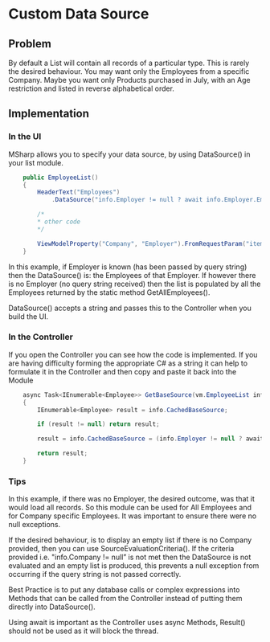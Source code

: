 # Custom Data Source

## Problem

By default a List will contain all records of a particular type. This is rarely the desired behaviour. You may want only the Employees from a specific Company. Maybe you want only Products purchased in July, with an Age restriction and listed in reverse alphabetical order. 

## Implementation

### In the UI

MSharp allows you to specify your data source, by using DataSource() in your list module.

```csharp
    public EmployeeList()
    {
        HeaderText("Employees")
            .DataSource("info.Employer != null ? await info.Employer.Employees.GetList() : await Employee.GetAllEmployees()");

        /*
        * other code
        */

        ViewModelProperty("Company", "Employer").FromRequestParam("item");
    }

```

In this example, if Employer is known (has been passed by query string) then the DataSource() is: the Employees of that Employer. If however there is no Employer (no query string received) then the list is populated by all the Employees returned by the static method GetAllEmployees().

DataSource() accepts a string and passes this to the Controller when you build the UI.

### In the Controller

If you open the Controller you can see how the code is implemented.
If you are having difficulty forming the appropriate C# as a string it can help to formulate it in the Controller and then copy and paste it back into the Module

```csharp
    async Task<IEnumerable<Employee>> GetBaseSource(vm.EmployeeList info)
    {
        IEnumerable<Employee> result = info.CachedBaseSource;

        if (result != null) return result;

        result = info.CachedBaseSource = (info.Employer != null ? await info.Employer.Employees.GetList() : await Employee.GetAllEmployees()).ToList();

        return result;
    }
```

### Tips

In this example, if there was no Employer, the desired outcome, was that it would load all records. So this module can be used for All Employees and for Company specific Employees. It was important to ensure there were no null exceptions.

If the desired behaviour, is to display an empty list if there is no Company provided, then you can use SourceEvaluationCriteria(). If the criteria provided i.e. "info.Company != null” is not met then the DataSource is not evaluated and an empty list is produced, this prevents a null exception from occurring if the query string is not passed correctly.

Best Practice is to put any database calls or complex expressions into Methods that can be called from the Controller instead of putting them directly into DataSource().

Using await is important as the Controller uses async Methods, Result() should not be used as it will block the thread.

